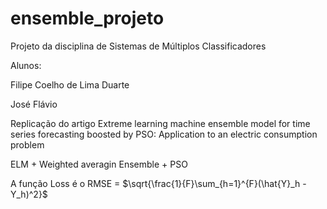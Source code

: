 # ensemble_projeto

Projeto da disciplina de Sistemas de Múltiplos Classificadores

Alunos: 

Filipe Coelho de Lima Duarte

José Flávio

Replicação do artigo Extreme learning machine ensemble model for time series forecasting boosted by PSO: Application to an electric consumption problem

ELM + Weighted averagin Ensemble + PSO

A função Loss é o RMSE = $\sqrt{\frac{1}{F}\sum_{h=1}^{F}(\hat{Y}_h - Y_h)^2}$
